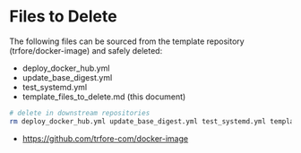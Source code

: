 # Files to Delete

The following files can be sourced from the template repository (trfore/docker-image) and safely deleted:

- deploy_docker_hub.yml
- update_base_digest.yml
- test_systemd.yml
- template_files_to_delete.md (this document)

```sh
# delete in downstream repositories
rm deploy_docker_hub.yml update_base_digest.yml test_systemd.yml template_files_to_delete.md
```

- <https://github.com/trfore-com/docker-image>

